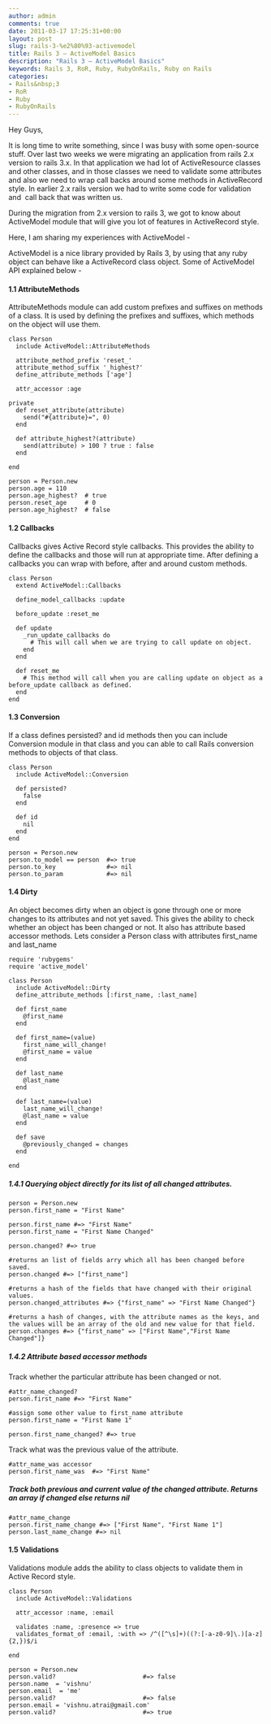 ```yaml
---
author: admin
comments: true
date: 2011-03-17 17:25:31+00:00
layout: post
slug: rails-3-%e2%80%93-activemodel
title: Rails 3 – ActiveModel Basics
description: "Rails 3 – ActiveModel Basics"
keywords: Rails 3, RoR, Ruby, RubyOnRails, Ruby on Rails
categories:
- Rails&nbsp;3
- RoR
- Ruby
- RubyOnRails
---
```


Hey Guys,

It is long time to write something, since I was busy with some open-source stuff. Over last two weeks we were migrating an application from rails 2.x version to rails 3.x. In that application we had lot of ActiveResource classes and other classes, and in those classes we need to validate some attributes and also we need to wrap call backs around some methods in ActiveRecord style. <!--more--> In earlier 2.x rails version we had to write some code for validation and  call back that was written us.

During the migration from 2.x version to rails 3, we got to know about ActiveModel module that will give you lot of features in ActiveRecord style.

Here, I am sharing my experiences with ActiveModel -

ActiveModel is a nice library provided by Rails 3, by using that any ruby object can behave like a ActiveRecord class object. Some of ActiveModel API explained below -


#### 1.1 AttributeMethods


AttributeMethods module can add custom prefixes and suffixes on  methods of a class. It is used by defining the prefixes and suffixes,  which methods on the object will use them.

    
    class Person
      include ActiveModel::AttributeMethods
    
      attribute_method_prefix 'reset_'
      attribute_method_suffix '_highest?'
      define_attribute_methods ['age']
    
      attr_accessor :age
    
    private
      def reset_attribute(attribute)
        send("#{attribute}=", 0)
      end
    
      def attribute_highest?(attribute)
        send(attribute) > 100 ? true : false
      end
    
    end
    
    person = Person.new
    person.age = 110
    person.age_highest?  # true
    person.reset_age     # 0
    person.age_highest?  # false




#### 1.2 Callbacks


Callbacks gives Active Record style callbacks. This provides the  ability to define the callbacks and those will run at appropriate time.  After defining a callbacks you can wrap with before, after and around  custom methods.

    
    class Person
      extend ActiveModel::Callbacks
    
      define_model_callbacks :update
    
      before_update :reset_me
    
      def update
        _run_update_callbacks do
          # This will call when we are trying to call update on object.
        end
      end
    
      def reset_me
        # This method will call when you are calling update on object as a before_update callback as defined.
      end
    end










#### 1.3 Conversion








If a class defines persisted? and id methods then you can include  Conversion module in that class and you can able to call Rails  conversion methods to objects of that class.

    
    class Person
      include ActiveModel::Conversion
    
      def persisted?
        false
      end
    
      def id
        nil
      end
    end
    
    person = Person.new
    person.to_model == person  #=> true
    person.to_key              #=> nil
    person.to_param            #=> nil




#### 1.4 Dirty


An object becomes dirty when an object is gone through one or more  changes to its attributes and not yet saved. This gives the ability to  check whether an object has been changed or not. It also has attribute  based accessor methods. Lets consider a Person class with attributes  first_name and last_name

    
    require 'rubygems'
    require 'active_model'
    
    class Person
      include ActiveModel::Dirty
      define_attribute_methods [:first_name, :last_name]
    
      def first_name
        @first_name
      end
    
      def first_name=(value)
        first_name_will_change!
        @first_name = value
      end
    
      def last_name
        @last_name
      end
    
      def last_name=(value)
        last_name_will_change!
        @last_name = value
      end
    
      def save
        @previously_changed = changes
      end
    
    end










##### 1.4.1 Querying object directly for its list of all changed attributes.



    
    person = Person.new
    person.first_name = "First Name"
    
    person.first_name #=> "First Name"
    person.first_name = "First Name Changed"
    
    person.changed? #=> true
    
    #returns an list of fields arry which all has been changed before saved.
    person.changed #=> ["first_name"]
    
    #returns a hash of the fields that have changed with their original values.
    person.changed_attributes #=> {"first_name" => "First Name Changed"}
    
    #returns a hash of changes, with the attribute names as the keys, and the values will be an array of the old and new value for that field.
    person.changes #=> {"first_name" => ["First Name","First Name Changed"]}










##### 1.4.2 Attribute based accessor methods


Track whether the particular attribute has been changed or not.

    
    #attr_name_changed?
    person.first_name #=> "First Name"
    
    #assign some other value to first_name attribute
    person.first_name = "First Name 1"
    
    person.first_name_changed? #=> true


Track what was the previous value of the attribute.

    
    #attr_name_was accessor
    person.first_name_was  #=> "First Name"










##### Track  both previous and current value of the changed attribute. Returns an array if changed else returns nil



    
    #attr_name_change
    person.first_name_change #=> ["First Name", "First Name 1"]
    person.last_name_change #=> nil




























#### 1.5 Validations


Validations module adds the ability to class objects to validate them in Active Record style.







    
    class Person
      include ActiveModel::Validations
    
      attr_accessor :name, :email
    
      validates :name, :presence => true
      validates_format_of :email, :with => /^([^\s]+)((?:[-a-z0-9]\.)[a-z]{2,})$/i 
    
    end
    
    person = Person.new
    person.valid?                        #=> false
    person.name  = 'vishnu'
    person.email  = 'me'
    person.valid?                        #=> false
    person.email = 'vishnu.atrai@gmail.com'
    person.valid?                        #=> true






